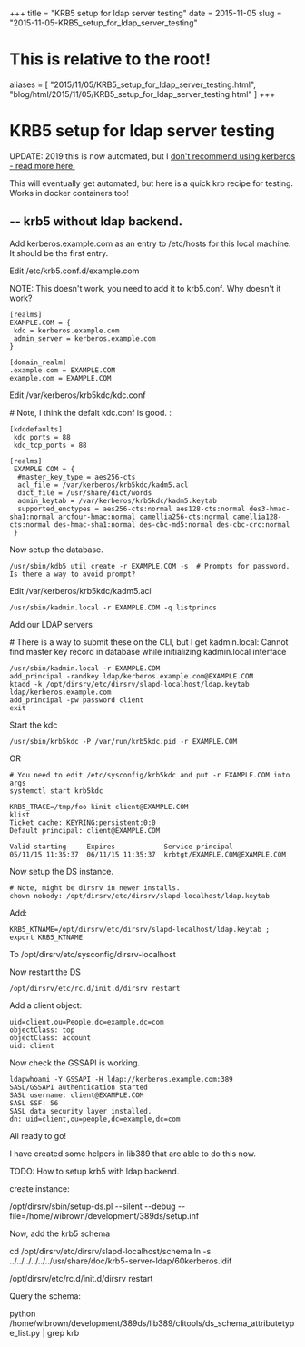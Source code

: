+++
title = "KRB5 setup for ldap server testing"
date = 2015-11-05
slug = "2015-11-05-KRB5_setup_for_ldap_server_testing"
# This is relative to the root!
aliases = [ "2015/11/05/KRB5_setup_for_ldap_server_testing.html", "blog/html/2015/11/05/KRB5_setup_for_ldap_server_testing.html" ]
+++
# KRB5 setup for ldap server testing

UPDATE: 2019 this is now automated, but I [don\'t recommend using
kerberos - read more
here.](/blog/html/2017/05/23/kerberos_why_the_world_moved_on.html)

This will eventually get automated, but here is a quick krb recipe for
testing. Works in docker containers too!

## \-- krb5 without ldap backend.

Add kerberos.example.com as an entry to /etc/hosts for this local
machine. It should be the first entry.

Edit /etc/krb5.conf.d/example.com

NOTE: This doesn\'t work, you need to add it to krb5.conf. Why doesn\'t
it work?

    [realms]
    EXAMPLE.COM = {
     kdc = kerberos.example.com
     admin_server = kerberos.example.com
    }

    [domain_realm]
    .example.com = EXAMPLE.COM
    example.com = EXAMPLE.COM

Edit /var/kerberos/krb5kdc/kdc.conf

\# Note, I think the defalt kdc.conf is good. :

    [kdcdefaults]
     kdc_ports = 88
     kdc_tcp_ports = 88

    [realms]
     EXAMPLE.COM = {
      #master_key_type = aes256-cts
      acl_file = /var/kerberos/krb5kdc/kadm5.acl
      dict_file = /usr/share/dict/words
      admin_keytab = /var/kerberos/krb5kdc/kadm5.keytab
      supported_enctypes = aes256-cts:normal aes128-cts:normal des3-hmac-sha1:normal arcfour-hmac:normal camellia256-cts:normal camellia128-cts:normal des-hmac-sha1:normal des-cbc-md5:normal des-cbc-crc:normal
     }

Now setup the database.

    /usr/sbin/kdb5_util create -r EXAMPLE.COM -s  # Prompts for password. Is there a way to avoid prompt?

Edit /var/kerberos/krb5kdc/kadm5.acl

    /usr/sbin/kadmin.local -r EXAMPLE.COM -q listprincs

Add our LDAP servers

\# There is a way to submit these on the CLI, but I get kadmin.local:
Cannot find master key record in database while initializing
kadmin.local interface

    /usr/sbin/kadmin.local -r EXAMPLE.COM                                                                
    add_principal -randkey ldap/kerberos.example.com@EXAMPLE.COM
    ktadd -k /opt/dirsrv/etc/dirsrv/slapd-localhost/ldap.keytab ldap/kerberos.example.com
    add_principal -pw password client
    exit

Start the kdc

    /usr/sbin/krb5kdc -P /var/run/krb5kdc.pid -r EXAMPLE.COM

OR

    # You need to edit /etc/sysconfig/krb5kdc and put -r EXAMPLE.COM into args
    systemctl start krb5kdc

    KRB5_TRACE=/tmp/foo kinit client@EXAMPLE.COM
    klist
    Ticket cache: KEYRING:persistent:0:0
    Default principal: client@EXAMPLE.COM

    Valid starting     Expires            Service principal
    05/11/15 11:35:37  06/11/15 11:35:37  krbtgt/EXAMPLE.COM@EXAMPLE.COM

Now setup the DS instance.

    # Note, might be dirsrv in newer installs.
    chown nobody: /opt/dirsrv/etc/dirsrv/slapd-localhost/ldap.keytab

Add:

    KRB5_KTNAME=/opt/dirsrv/etc/dirsrv/slapd-localhost/ldap.keytab ; export KRB5_KTNAME    

To /opt/dirsrv/etc/sysconfig/dirsrv-localhost

Now restart the DS

    /opt/dirsrv/etc/rc.d/init.d/dirsrv restart

Add a client object:

    uid=client,ou=People,dc=example,dc=com
    objectClass: top
    objectClass: account
    uid: client

Now check the GSSAPI is working.

    ldapwhoami -Y GSSAPI -H ldap://kerberos.example.com:389    
    SASL/GSSAPI authentication started
    SASL username: client@EXAMPLE.COM
    SASL SSF: 56
    SASL data security layer installed.
    dn: uid=client,ou=people,dc=example,dc=com

All ready to go!

I have created some helpers in lib389 that are able to do this now.

TODO: How to setup krb5 with ldap backend.

create instance:

/opt/dirsrv/sbin/setup-ds.pl \--silent \--debug
\--file=/home/wibrown/development/389ds/setup.inf

Now, add the krb5 schema

cd /opt/dirsrv/etc/dirsrv/slapd-localhost/schema ln -s
../../../../../../usr/share/doc/krb5-server-ldap/60kerberos.ldif

/opt/dirsrv/etc/rc.d/init.d/dirsrv restart

Query the schema:

python
/home/wibrown/development/389ds/lib389/clitools/ds_schema_attributetype_list.py
\| grep krb
